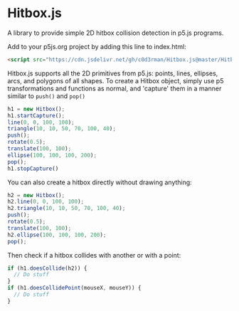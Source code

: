 # Hitbox.js

A library to provide simple 2D hitbox collision detection in p5.js programs.

Add to your p5js.org project by adding this line to index.html:

```html
<script src="https://cdn.jsdelivr.net/gh/c0d3rman/Hitbox.js@master/Hitbox.min.js"></script>
```

Hitbox.js supports all the 2D primitives from p5.js: points, lines, ellipses, arcs, and polygons of all shapes.
To create a Hitbox object, simply use p5 transformations and functions as normal, and 'capture' them in a manner similar to `push()` and `pop()`

```javascript
h1 = new Hitbox();
h1.startCapture();
line(0, 0, 100, 100);
triangle(10, 10, 50, 70, 100, 40);
push();
rotate(0.5);
translate(100, 100);
ellipse(100, 100, 100, 200);
pop();
h1.stopCapture()
```

You can also create a hitbox directly without drawing anything:
```javascript
h2 = new Hitbox();
h2.line(0, 0, 100, 100);
h2.triangle(10, 10, 50, 70, 100, 40);
push();
rotate(0.5);
translate(100, 100);
h2.ellipse(100, 100, 100, 200);
pop();
```

Then check if a hitbox collides with another or with a point:

```javascript
if (h1.doesCollide(h2)) {
  // Do stuff
}
if (h1.doesCollidePoint(mouseX, mouseY)) {
  // Do stuff
}
```
